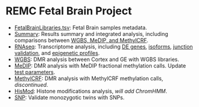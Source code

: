 REMC Fetal Brain Project
=====================
* [FetalBrainLibraries.tsv](./FetalBrainLibraries.tsv): Fetal Brain samples metadata.   
* [Summary](./Summary/FetalBrainSummary.md): Results summary and integrated analysis, including comparisons between [WGBS, MeDIP, and MethylCRF](./Summary/compare3method.md).   
* [RNAseq](./RNAseq/RNAseq.md): Transcriptome analysis, including [DE genes](./RNAseq/gene/DEgene.md), [isoforms](./RNAseq/isoform/fetalBrain_isoform.md), [junction validation](./RNAseq/junction/junction_valid.md), and [epigenetic profiles](./RNAseq/epiProfile/epiProfile.md).   
* [WGBS](./WGBS/WGBS.md): DMR analysis between Cortex and GE with WGBS libraries.
* [MeDIP](./MeDIP/MeDIP.md): DMR analysis with MeDIP fractional methylation calls. Update [test parameters](./MeDIP/MeDIP.test.md).
* [MethylCRF](./MethylCRF): DMR analysis with MethylCRF methylation calls, _discontinued_.
* [HisMod](./HisMod/HisMod.md): Histone modifications analysis, _will add ChromHMM_.
* [SNP](./SNP): Validate monozygotic twins with SNPs.
